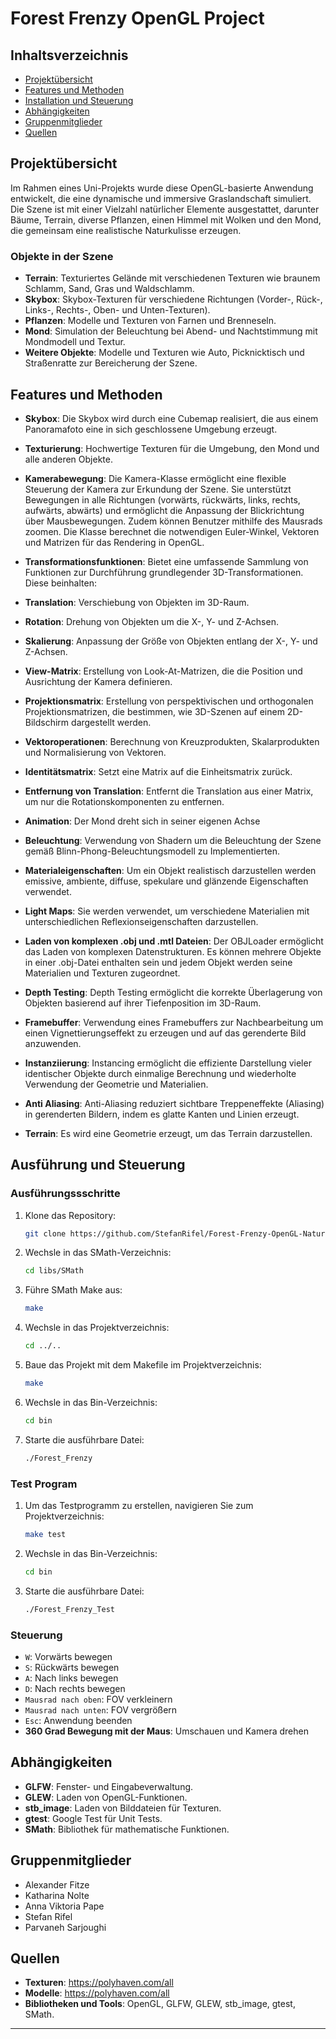 # Forest Frenzy OpenGL Project

## Inhaltsverzeichnis
- [Projektübersicht](#projektübersicht)
- [Features und Methoden](#features-und-methoden)
- [Installation und Steuerung](#installation-und-steuerung)
- [Abhängigkeiten](#abhängigkeiten)
- [Gruppenmitglieder](#gruppenmitglieder)
- [Quellen](#quellen)

## Projektübersicht
Im Rahmen eines Uni-Projekts wurde diese OpenGL-basierte Anwendung entwickelt, die eine dynamische und immersive Graslandschaft simuliert. Die Szene ist mit einer Vielzahl natürlicher Elemente ausgestattet, darunter Bäume, Terrain, diverse Pflanzen, einen Himmel mit Wolken und den Mond, die gemeinsam eine realistische Naturkulisse erzeugen.

### Objekte in der Szene
- **Terrain**: Texturiertes Gelände mit verschiedenen Texturen wie braunem Schlamm, Sand, Gras und Waldschlamm.
- **Skybox**: Skybox-Texturen für verschiedene Richtungen (Vorder-, Rück-, Links-, Rechts-, Oben- und Unten-Texturen).
- **Pflanzen**: Modelle und Texturen von Farnen und Brenneseln.
- **Mond**: Simulation der Beleuchtung bei Abend- und Nachtstimmung mit Mondmodell und Textur.
- **Weitere Objekte**: Modelle und Texturen wie Auto, Picknicktisch und Straßenratte zur Bereicherung der Szene.

## Features und Methoden
- **Skybox**: Die Skybox wird durch eine Cubemap realisiert, die aus einem Panoramafoto eine in sich geschlossene Umgebung erzeugt.
- **Texturierung**: Hochwertige Texturen für die Umgebung, den Mond und alle anderen Objekte.
- **Kamerabewegung**: Die Kamera-Klasse ermöglicht eine flexible Steuerung der Kamera zur Erkundung der Szene. Sie unterstützt Bewegungen in alle Richtungen (vorwärts, rückwärts, links, rechts, aufwärts, abwärts) und ermöglicht die Anpassung der Blickrichtung über Mausbewegungen. Zudem können Benutzer mithilfe des Mausrads zoomen. Die Klasse berechnet die notwendigen Euler-Winkel, Vektoren und Matrizen für das Rendering in OpenGL.

- **Transformationsfunktionen**: Bietet eine umfassende Sammlung von Funktionen zur Durchführung grundlegender 3D-Transformationen. Diese beinhalten:
 - **Translation**: Verschiebung von Objekten im 3D-Raum.
 - **Rotation**: Drehung von Objekten um die X-, Y- und Z-Achsen.
 - **Skalierung**: Anpassung der Größe von Objekten entlang der X-, Y- und Z-Achsen.
 - **View-Matrix**: Erstellung von Look-At-Matrizen, die die Position und Ausrichtung der Kamera definieren.
 - **Projektionsmatrix**: Erstellung von perspektivischen und orthogonalen Projektionsmatrizen, die bestimmen, wie 3D-Szenen auf einem 2D-Bildschirm dargestellt werden.
 - **Vektoroperationen**: Berechnung von Kreuzprodukten, Skalarprodukten und Normalisierung von Vektoren.
 - **Identitätsmatrix**: Setzt eine Matrix auf die Einheitsmatrix zurück.
 - **Entfernung von Translation**: Entfernt die Translation aus einer Matrix, um nur die Rotationskomponenten zu entfernen.

- **Animation**: Der Mond dreht sich in seiner eigenen Achse
- **Beleuchtung**: Verwendung von Shadern um die Beleuchtung der Szene gemäß Blinn-Phong-Beleuchtungsmodell zu Implementierten.
- **Materialeigenschaften**: Um ein Objekt realistisch darzustellen werden emissive, ambiente, diffuse, spekulare und glänzende Eigenschaften verwendet.
- **Light Maps**: Sie werden verwendet, um verschiedene Materialien mit unterschiedlichen Reflexionseigenschaften darzustellen.
- **Laden von komplexen .obj und .mtl Dateien**: Der OBJLoader ermöglicht das Laden von komplexen Datenstrukturen. Es können mehrere Objekte in einer .obj-Datei enthalten sein und jedem Objekt werden seine Materialien und Texturen zugeordnet.
- **Depth Testing**: Depth Testing ermöglicht die korrekte Überlagerung von Objekten basierend auf ihrer Tiefenposition im 3D-Raum.
- **Framebuffer**: Verwendung eines Framebuffers zur Nachbearbeitung um einen Vignettierungseffekt zu erzeugen und auf das gerenderte Bild anzuwenden.
- **Instanziierung**: Instancing ermöglicht die effiziente Darstellung vieler identischer Objekte durch einmalige Berechnung und wiederholte Verwendung der Geometrie und Materialien.
- **Anti Aliasing**: Anti-Aliasing reduziert sichtbare Treppeneffekte (Aliasing) in gerenderten Bildern, indem es glatte Kanten und Linien erzeugt.
- **Terrain**: Es wird eine Geometrie erzeugt, um das Terrain darzustellen.

## Ausführung und Steuerung

### Ausführungssschritte
1. Klone das Repository:
    ```bash
    git clone https://github.com/StefanRifel/Forest-Frenzy-OpenGL-Nature-Experience
    ```
2. Wechsle in das SMath-Verzeichnis:
    ```bash
    cd libs/SMath
    ```
3. Führe SMath Make aus:
    ```bash
    make
    ```
4. Wechsle in das Projektverzeichnis:
    ```bash
    cd ../..
    ```
5. Baue das Projekt mit dem Makefile im Projektverzeichnis:
    ```bash
    make
    ```
6. Wechsle in das Bin-Verzeichnis:
    ```bash
    cd bin
    ```
7. Starte die ausführbare Datei:
    ```bash
    ./Forest_Frenzy 
    ```
### Test Program
1. Um das Testprogramm zu erstellen, navigieren Sie zum Projektverzeichnis:
    ```bash
    make test
    ```
2. Wechsle in das Bin-Verzeichnis:
    ```bash
    cd bin
    ```
3. Starte die ausführbare Datei:
    ```bash
    ./Forest_Frenzy_Test
    ```

### Steuerung
- `W`: Vorwärts bewegen
- `S`: Rückwärts bewegen
- `A`: Nach links bewegen
- `D`: Nach rechts bewegen
- `Mausrad nach oben`: FOV verkleinern
- `Mausrad nach unten`: FOV vergrößern
- `Esc`: Anwendung beenden
- **360 Grad Bewegung mit der Maus**: Umschauen und Kamera drehen

## Abhängigkeiten
- **GLFW**: Fenster- und Eingabeverwaltung.
- **GLEW**: Laden von OpenGL-Funktionen.
- **stb_image**: Laden von Bilddateien für Texturen.
- **gtest**: Google Test für Unit Tests.
- **SMath**: Bibliothek für mathematische Funktionen.

## Gruppenmitglieder
-	Alexander Fitze
-	Katharina Nolte
-	Anna Viktoria Pape
-	Stefan Rifel
-	Parvaneh Sarjoughi

## Quellen
- **Texturen**: https://polyhaven.com/all
- **Modelle**: https://polyhaven.com/all
- **Bibliotheken und Tools**: OpenGL, GLFW, GLEW, stb_image, gtest, SMath.

----